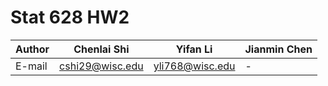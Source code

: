 Stat 628 HW2
===========================

|Author|Chenlai Shi|Yifan Li|Jianmin Chen
|------|----------|--------|-----------|
|E-mail|cshi29@wisc.edu|yli768@wisc.edu|-|
